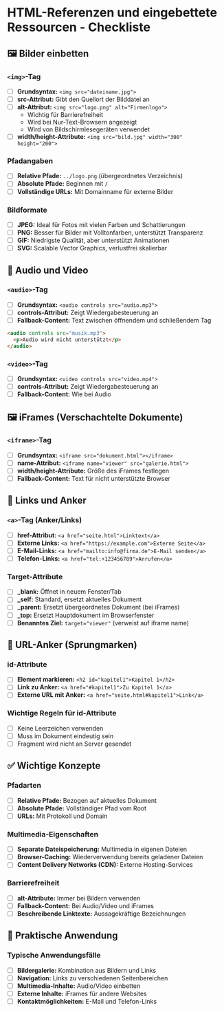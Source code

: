 # HTML-Referenzen und eingebettete Ressourcen - Checkliste

## 🖼️ Bilder einbetten

### `<img>`-Tag

- [ ] **Grundsyntax:** `<img src="dateiname.jpg">`
- [ ] **src-Attribut:** Gibt den Quellort der Bilddatei an
- [ ] **alt-Attribut:** `<img src="logo.png" alt="Firmenlogo">`
    - Wichtig für Barrierefreiheit
    - Wird bei Nur-Text-Browsern angezeigt
    - Wird von Bildschirmlesegeräten verwendet
- [ ] **width/height-Attribute:** `<img src="bild.jpg" width="300" height="200">`

### Pfadangaben

- [ ] **Relative Pfade:** `../logo.png` (übergeordnetes Verzeichnis)
- [ ] **Absolute Pfade:** Beginnen mit `/`
- [ ] **Vollständige URLs:** Mit Domainname für externe Bilder

### Bildformate

- [ ] **JPEG:** Ideal für Fotos mit vielen Farben und Schattierungen
- [ ] **PNG:** Besser für Bilder mit Volltonfarben, unterstützt Transparenz
- [ ] **GIF:** Niedrigste Qualität, aber unterstützt Animationen
- [ ] **SVG:** Scalable Vector Graphics, verlustfrei skalierbar

## 🎵 Audio und Video

### `<audio>`-Tag

- [ ] **Grundsyntax:** `<audio controls src="audio.mp3">`
- [ ] **controls-Attribut:** Zeigt Wiedergabesteuerung an
- [ ] **Fallback-Content:** Text zwischen öffnendem und schließendem Tag

```html
<audio controls src="musik.mp3">
  <p>Audio wird nicht unterstützt</p>
</audio>
```

### `<video>`-Tag

- [ ] **Grundsyntax:** `<video controls src="video.mp4">`
- [ ] **controls-Attribut:** Zeigt Wiedergabesteuerung an
- [ ] **Fallback-Content:** Wie bei Audio

## 🖼️ iFrames (Verschachtelte Dokumente)

### `<iframe>`-Tag

- [ ] **Grundsyntax:** `<iframe src="dokument.html"></iframe>`
- [ ] **name-Attribut:** `<iframe name="viewer" src="galerie.html">`
- [ ] **width/height-Attribute:** Größe des iFrames festlegen
- [ ] **Fallback-Content:** Text für nicht unterstützte Browser

## 🔗 Links und Anker

### `<a>`-Tag (Anker/Links)

- [ ] **href-Attribut:** `<a href="seite.html">Linktext</a>`
- [ ] **Externe Links:** `<a href="https://example.com">Externe Seite</a>`
- [ ] **E-Mail-Links:** `<a href="mailto:info@firma.de">E-Mail senden</a>`
- [ ] **Telefon-Links:** `<a href="tel:+123456789">Anrufen</a>`

### Target-Attribute

- [ ] **_blank:** Öffnet in neuem Fenster/Tab
- [ ] **_self:** Standard, ersetzt aktuelles Dokument
- [ ] **_parent:** Ersetzt übergeordnetes Dokument (bei iFrames)
- [ ] **_top:** Ersetzt Hauptdokument im Browserfenster
- [ ] **Benanntes Ziel:** `target="viewer"` (verweist auf iframe name)

## 🎯 URL-Anker (Sprungmarken)

### id-Attribute

- [ ] **Element markieren:** `<h2 id="kapitel1">Kapitel 1</h2>`
- [ ] **Link zu Anker:** `<a href="#kapitel1">Zu Kapitel 1</a>`
- [ ] **Externe URL mit Anker:** `<a href="seite.html#kapitel1">Link</a>`

### Wichtige Regeln für id-Attribute

- [ ] Keine Leerzeichen verwenden
- [ ] Muss im Dokument eindeutig sein
- [ ] Fragment wird nicht an Server gesendet

## ✅ Wichtige Konzepte

### Pfadarten

- [ ] **Relative Pfade:** Bezogen auf aktuelles Dokument
- [ ] **Absolute Pfade:** Vollständiger Pfad vom Root
- [ ] **URLs:** Mit Protokoll und Domain

### Multimedia-Eigenschaften

- [ ] **Separate Dateispeicherung:** Multimedia in eigenen Dateien
- [ ] **Browser-Caching:** Wiederverwendung bereits geladener Dateien
- [ ] **Content Delivery Networks (CDN):** Externe Hosting-Services

### Barrierefreiheit

- [ ] **alt-Attribute:** Immer bei Bildern verwenden
- [ ] **Fallback-Content:** Bei Audio/Video und iFrames
- [ ] **Beschreibende Linktexte:** Aussagekräftige Bezeichnungen

## 🔧 Praktische Anwendung

### Typische Anwendungsfälle

- [ ] **Bildergalerie:** Kombination aus Bildern und Links
- [ ] **Navigation:** Links zu verschiedenen Seitenbereichen
- [ ] **Multimedia-Inhalte:** Audio/Video einbetten
- [ ] **Externe Inhalte:** iFrames für andere Websites
- [ ] **Kontaktmöglichkeiten:** E-Mail und Telefon-Links